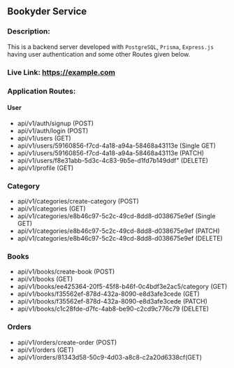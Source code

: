 ## Bookyder Service

### Description:

This is a backend server developed with `PostgreSQL`, `Prisma`, `Express.js` having user authentication and some other Routes given below.

### Live Link: https://example.com

### Application Routes:

#### User

- api/v1/auth/signup (POST)
- api/v1/auth/login (POST)
- api/v1/users (GET)
- api/v1/users/59160856-f7cd-4a18-a94a-58468a43113e (Single GET)
- api/v1/users/59160856-f7cd-4a18-a94a-58468a43113e (PATCH)
- api/v1/users/f8e31abb-5d3c-4c83-9b5e-d1fd7b149ddf" (DELETE)
- api/v1/profile (GET)

### Category

- api/v1/categories/create-category (POST)
- api/v1/categories (GET)
- api/v1/categories/e8b46c97-5c2c-49cd-8dd8-d038675e9ef (Single GET)
- api/v1/categories/e8b46c97-5c2c-49cd-8dd8-d038675e9ef (PATCH)
- api/v1/categories/e8b46c97-5c2c-49cd-8dd8-d038675e9ef (DELETE)

### Books

- api/v1/books/create-book (POST)
- api/v1/books (GET)
- api/v1/books/ee425364-20f5-45f8-b46f-0c4bdf3e2ac5/category (GET)
- api/v1/books/f35562ef-878d-432a-8090-e8d3afe3cede (GET)
- api/v1/books/f35562ef-878d-432a-8090-e8d3afe3cede (PATCH)
- api/v1/books/c1c28fde-d7fc-4ab8-be90-c2cd9c776c79 (DELETE)

### Orders

- api/v1/orders/create-order (POST)
- api/v1/orders (GET)
- api/v1/orders/81343d58-50c9-4d03-a8c8-c2a20d6338cf(GET)
